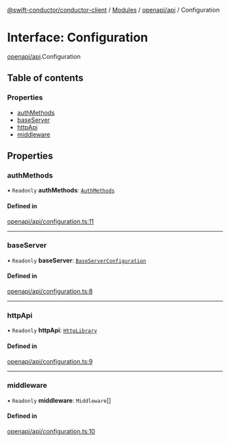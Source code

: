 [@swift-conductor/conductor-client](../README.md) / [Modules](../modules.md) / [openapi/api](../modules/openapi_api.md) / Configuration

# Interface: Configuration

[openapi/api](../modules/openapi_api.md).Configuration

## Table of contents

### Properties

- [authMethods](openapi_api.Configuration.md#authmethods)
- [baseServer](openapi_api.Configuration.md#baseserver)
- [httpApi](openapi_api.Configuration.md#httpapi)
- [middleware](openapi_api.Configuration.md#middleware)

## Properties

### authMethods

• `Readonly` **authMethods**: [`AuthMethods`](../modules/openapi_api.md#authmethods)

#### Defined in

[openapi/api/configuration.ts:11](https://github.com/swift-conductor/conductor-client-typescript/blob/9866b7c/openapi/api/configuration.ts#L11)

___

### baseServer

• `Readonly` **baseServer**: [`BaseServerConfiguration`](openapi_api.BaseServerConfiguration.md)

#### Defined in

[openapi/api/configuration.ts:8](https://github.com/swift-conductor/conductor-client-typescript/blob/9866b7c/openapi/api/configuration.ts#L8)

___

### httpApi

• `Readonly` **httpApi**: [`HttpLibrary`](openapi_api.HttpLibrary.md)

#### Defined in

[openapi/api/configuration.ts:9](https://github.com/swift-conductor/conductor-client-typescript/blob/9866b7c/openapi/api/configuration.ts#L9)

___

### middleware

• `Readonly` **middleware**: `Middleware`[]

#### Defined in

[openapi/api/configuration.ts:10](https://github.com/swift-conductor/conductor-client-typescript/blob/9866b7c/openapi/api/configuration.ts#L10)
